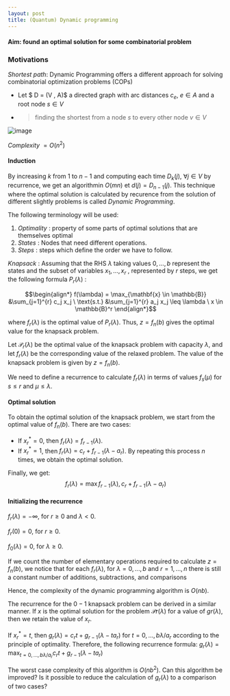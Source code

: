 ```yaml
---
layout: post
title: (Quantum) Dynamic programming
---
```


#### Aim: found an optimal solution for some combinatorial problem

### Motivations

*Shortest path*: Dynamic Programming offers a different approach for solving combinatorial optimization problems (COPs)
- Let $ D = (V , A)$ a directed graph with arc distances $c_ e$, $e \in A$ and a root node $s \in V$ 
- > finding the shortest from a node $s$ to every other node $v \in V$

![image](https://user-images.githubusercontent.com/109908559/217756375-185fc715-ecb3-499f-8b89-4bbd048ddd50.png)

*Complexity* $=O(n^2)$

#### Induction
By increasing *k* from $1$ to $n − 1$ and computing each time
$D_ k (j)$, $∀j ∈ V$ by recurrence, we get an algorithmin  $O(mn)$ et
$d(j) = D_ {n−1} (j)$.
This technique where the optimal solution is calculated by recurence from the solution
of different slightly problems is called *Dynamic Programming*.

The following terminology will be used:
1. *Optimality* : property of some parts of optimal solutions that are themselves optimal
2. *States* : Nodes that need different operations.
3. *Steps* : steps which define the order we have to follow.

*Knapsack* : Assuming that the RHS $λ$ taking values $0, \ldots , b$ represent the states and the subset of variables $x_ 1, \ldots , x_ r$ ,
represented by $r$ steps, we get the following formula $P_ r (λ)$ :

$$\begin{align*}
f(\lambda) = \max_{\mathbf{x} \in \mathbb{B}} &\sum_{j=1}^{r} c_j x_j \
\text{s.t.} &\sum_{j=1}^{r} a_j x_j \leq \lambda \ x \in \mathbb{B}^r
\end{align*}$$

where $f_ r (λ)$ is the optimal value of $P_ r (λ)$.
Thus, $z = f_ n (b)$ gives the optimal value for the knapsack problem.

Let $\mathcal{P}_ {r}(\lambda)$ be the optimal value of the knapsack problem with capacity $\lambda$, and let $f_ {r}(\lambda)$ be the corresponding value of the relaxed problem. The value of the knapsack problem is given by $z=f_ {n}(b)$.

We need to define a recurrence to calculate $f_{r}(\lambda)$ in terms of values $f_{s}(\mu)$ for $s \leq r$ and $\mu \leq \lambda$.

#### Optimal solution

To obtain the optimal solution of the knapsack problem, we start from the optimal value of $f_ {n}(b)$. There are two cases:
- If $x_ {r}^{*}=0$, then $f_ {r}(\lambda)=f_ {r-1}(\lambda)$.
- If $x_ {r}^{*}=1$, then $f_ {r}(\lambda)=c_ {r}+f_ {r-1}(\lambda-a_ {r})$.
By repeating this process $n$ times, we obtain the optimal solution.

Finally, we get:
$$f_ r (\lambda) = \max{f_ {r-1} (\lambda), c_ r + f_ {r-1} (\lambda - a_ r )}$$

#### Initializing the recurrence

$f_{r}(\lambda)=-\infty$, for $r \geq 0$ and $\lambda < 0$.

$f_{r}(0)=0$, for $r \geq 0$.

$f_{0}(\lambda)=0$, for $\lambda \geq 0$.

If we count the number of elementary operations required to calculate $z = f_n(b)$, we notice that for each $f_r(\lambda)$, for $\lambda = 0, ..., b$ and $r = 1, ..., n$ there is still a constant number of additions, subtractions, and comparisons

Hence, the complexity of the dynamic programming algorithm is $O(nb)$.

The recurrence for the $0-1$ knapsack problem can be derived in a similar manner. If $x^{}$ is the optimal solution for the problem $\mathcal{P}{r}(\lambda)$ for a value of $g{r}(\lambda)$, then we retain the value of $x^{}_{r}$.

If $x^{*}_ {r}=t$, then $g_ {r}(\lambda)=c_{r}t+g_{r-1}(\lambda-t a_{r})$ for $t=0, \dots , b \lambda/a_{r}$ according to the principle of optimality.
Therefore, the following recurrence formula:
$g_{r}(\lambda)=\max_{t=0, \dots , b \lambda/a_{r}} {c_{r}t+g_{r-1}(\lambda-t a_{r}) }$

The worst case complexity of this algorithm is $O(nb^{2})$. Can this algorithm be improved? Is it possible to reduce the calculation of $g_{r}(\lambda)$ to a comparison of two cases?
